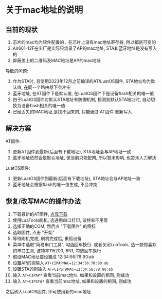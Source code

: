 # 关于mac地址的说明

## 当前的现状

1. 芯片的mac均为软件配置的，在芯片上没有mac地址寄存器, 所以都是可变的
2. Air601-12F在出厂是实际只烧录了AP的mac地址, STA和蓝牙地址是没有写入的
3. 屏蔽盖上的二维码及MAC地址是AP的mac地址

导致的问题:

1. 作为STA时, 且使用2023年12月之前编译的AT/LuatOS固件, STA地址均为默认值, 在同一个路由器下会冲突
2. 蓝牙地址, 在AT固件下是默认值, 在LuatOS固件下是设备flash相关的唯一值
3. 由于LuatOS固件对默认STA地址有防御机制, 检测到默认STA地址时, 自动切换为设备flash相关的唯一值
4. 已经丢失的MAC地址,是找不回来的, 只能通过 AT固件 重新写入

## 解决方案

AT固件:

1. 更新AT固件到最新(后面有下载地址), STA地址会与AP地址一致
2. 蓝牙地址依然会是默认地址, 但当前只能配网, 所以暂未影响, 也暂未人力解决

LuatOS固件:

1. 更新LuatOS固件到最新(后面有下载地址), STA地址会与AP地址一致
2. 蓝牙地址会根据flash的唯一值生成, 不会冲突

## 恢复/改写MAC的操作办法

1. 下载最新的AT固件, [点我下载](https://pan.air32.cn/home?path=%2F%E5%90%88%E5%AE%99%E4%BA%91%E7%9B%98%E7%9B%AE%E5%BD%95%2F%E5%90%84%E7%A7%8D%E6%B5%8B%E8%AF%95%E5%9B%BA%E4%BB%B6%2FAir601%E7%9A%84MAC%E5%9C%B0%E5%9D%80%E4%BF%AE%E6%AD%A3%E5%9B%BA%E4%BB%B6)
2. 使用LuaTools刷机, 选通用串口打印, 波特率不用管
3. 选择正确的COM, 然后点 "下载固件" 的图标
4. 选取固件, 点击 "开始"
5. 等待刷机完成, 刷机完成后, 重启设备
6. 菜单中选取"简易串口工具", 勾选回车换行. 或者关闭LuaTools, 选一款你喜欢的串口工具, 波特率115200, 8N1, 勾选回车换行
7. 假设MAC地址要设置成 12:34:56:78:90:ab
8. 设置AP的则输入  `AT+CIPAPMAC=12:34:56:78:90:ab`
9. 设置STA的则输入 `AT+CIPSTAMAC=12:34:56:78:90:ab`
10. 输入 `AT+CIPAP?` 查看当前mac地址, 如果和设置的相同, 则成功
11. 输入 `AT+CIPSTA?` 查看当前mac地址, 如果和设置的相同, 则成功

之后刷入LuatOS固件, 即可使用新的mac地址
